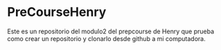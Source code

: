 # PreCourseHenry
Este es un repositorio del modulo2 del prepcourse  de Henry que prueba como crear un repositorio y clonarlo desde github a mi computadora.
